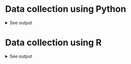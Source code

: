 # Data collection using Python

<details>
<summary>See output</summary>
<p>  

[![isaac-arnault-data-collection-P.png](https://i.postimg.cc/fLNGND26/isaac-arnault-data-collection-P.png)](https://postimg.cc/B8mY59Gg)

</p>
</details>

# Data collection using R

<details>
<summary>See output</summary>
<p>  

[![isaac-arnault-data-collection-using-R.png](https://i.postimg.cc/nVyN0yJX/isaac-arnault-data-collection-using-R.png)](https://postimg.cc/23xH5X3Y)

</p>
</details>
